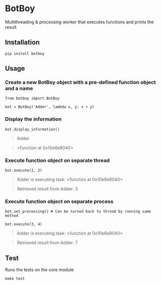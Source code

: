 # BotBoy
Multithreading &amp; processing worker that executes functions and prints the
result

## Installation
`pip install botboy`
## Usage
### Create a new BotBoy object with a pre-defined function object and a name

`from botboy import BotBoy`

`bot = BotBoy('Adder', lambda x, y: x + y)`

### Display the information

`bot.display_information()`

> Adder

> <function <lambda> at 0x10e6e8040>

### Execute function object on separate thread

`bot.execute(1, 2)`

> Adder is executing task: <function <lambda> at 0x10e6e8040>

> Retrieved result from Adder: 3
### Execute function object on separate process

`bot.set_processing() # Can be turned back to thread by running same method`

`bot.execute(3, 4)`

> Adder is executing task: <function <lambda> at 0x10e6e8040>

> Retrieved result from Adder: 7

## Test

Runs the tests on the core module

`make test`
